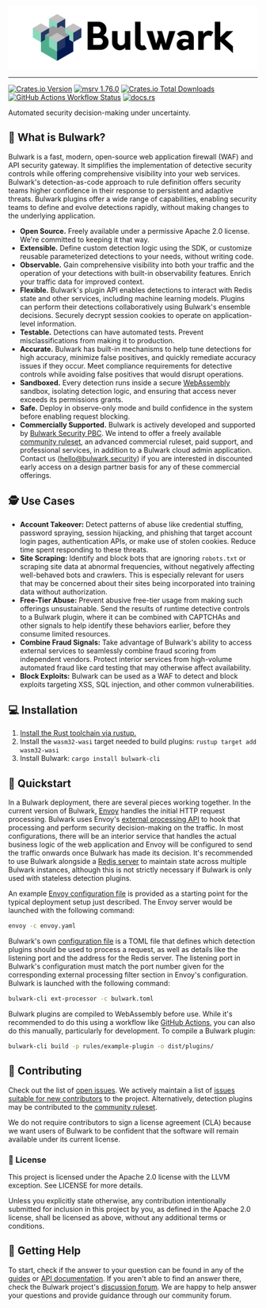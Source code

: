 [![Bulwark Logo](/docs/assets/bulwark-hero.png)](https://bulwark.security/)

---

[![Crates.io Version](https://img.shields.io/crates/v/bulwark-cli)][cli-crate]
[![msrv 1.76.0](https://img.shields.io/badge/msrv-1.76.0-dea584.svg?logo=rust)][rust-ver]
[![Crates.io Total Downloads](https://img.shields.io/crates/d/bulwark-cli)][cli-crate]
[![GitHub Actions Workflow Status](https://img.shields.io/github/actions/workflow/status/bulwark-security/bulwark/rust.yml)][gha]
[![docs.rs](https://img.shields.io/docsrs/bulwark-sdk)][rustdoc]

[cli-crate]: https://crates.io/crates/bulwark-cli
[rust-ver]: https://github.com/rust-lang/rust/releases/tag/1.76.0
[gha]: https://github.com/bulwark-security/bulwark/actions/workflows/rust.yml
[rustdoc]: https://docs.rs/bulwark-sdk

Automated security decision-making under uncertainty.

## 🏰 What is Bulwark?

Bulwark is a fast, modern, open-source web application firewall (WAF) and API security gateway. It simplifies the
implementation of detective security controls while offering comprehensive visibility into your web services. Bulwark's
detection-as-code approach to rule definition offers security teams higher confidence in their response to persistent
and adaptive threats. Bulwark plugins offer a wide range of capabilities, enabling security teams to define and evolve
detections rapidly, without making changes to the underlying application.

- **Open Source.** Freely available under a permissive Apache 2.0 license. We're committed to keeping it that way.
- **Extensible.** Define custom detection logic using the SDK, or customize reusable parameterized detections to
    your needs, without writing code.
- **Observable.** Gain comprehensive visibility into both your traffic and the operation of your detections with built-in
    observability features. Enrich your traffic data for improved context.
- **Flexible.** Bulwark's plugin API enables detections to interact with Redis state and other services, including
    machine learning models. Plugins can perform their detections collaboratively using Bulwark's ensemble decisions.
    Securely decrypt session cookies to operate on application-level information.
- **Testable.** Detections can have automated tests. Prevent misclassifications from making it to production.
- **Accurate.** Bulwark has built-in mechanisms to help tune detections for high accuracy, minimize false
    positives, and quickly remediate accuracy issues if they occur. Meet compliance requirements for detective controls
    while avoiding false positives that would disrupt operations.
- **Sandboxed.** Every detection runs inside a secure [WebAssembly](https://webassembly.org/) sandbox, isolating
    detection logic, and ensuring that access never exceeds its permissions grants.
- **Safe.** Deploy in observe-only mode and build confidence in the system before enabling request blocking.
- **Commercially Supported.** Bulwark is actively developed and supported by
    [Bulwark Security PBC](https://bulwark.security/). We intend to offer a freely available
    [community ruleset](https://github.com/bulwark-security/bulwark-community-ruleset), an
    advanced commercial ruleset, paid support, and professional services, in addition to a Bulwark cloud admin
    application. Contact us ([hello@bulwark.security](mailto:hello@bulwark.security)) if you are interested in
    discounted early access on a design partner basis for any of these commercial offerings.

## 🕵️ Use Cases

- **Account Takeover:** Detect patterns of abuse like credential stuffing, password spraying, session hijacking,
    and phishing that target account login pages, authentication APIs, or make use of stolen cookies. Reduce time
    spent responding to these threats.
- **Site Scraping:** Identify and block bots that are ignoring `robots.txt` or scraping site data at abnormal
    frequencies, without negatively affecting well-behaved bots and crawlers. This is especially relevant for
    users that may be concerned about their sites being incorporated into training data without authorization.
- **Free-Tier Abuse:** Prevent abusive free-tier usage from making such offerings unsustainable. Send the results
    of runtime detective controls to a Bulwark plugin, where it can be combined with CAPTCHAs and other signals
    to help identify these behaviors earlier, before they consume limited resources.
- **Combine Fraud Signals:** Take advantage of Bulwark's ability to access external services to
    seamlessly combine fraud scoring from independent vendors. Protect interior services from high-volume
    automated fraud like card testing that may otherwise affect availability.
- **Block Exploits:** Bulwark can be used as a WAF to detect and block exploits targeting XSS, SQL injection, and
    other common vulnerabilities.

## 💻 Installation

1. [Install the Rust toolchain via rustup.](https://www.rust-lang.org/tools/install)
2. Install the `wasm32-wasi` target needed to build plugins: `rustup target add wasm32-wasi`
3. Install Bulwark: `cargo install bulwark-cli`

## 🚀 Quickstart

In a Bulwark deployment, there are several pieces working together. In the current version of Bulwark,
[Envoy](https://www.envoyproxy.io/) handles the initial HTTP request processing. Bulwark uses Envoy's
[external processing API][ext-proc] to hook that processing and perform security decision-making on the traffic.
In most configurations, there will be an interior service that handles the actual business logic of the
web application and Envoy will be configured to send the traffic onwards once Bulwark has made its decision.
It's recommended to use Bulwark alongside a [Redis server](https://redis.io/) to maintain state across
multiple Bulwark instances, although this is not strictly necessary if Bulwark is only used with stateless detection
plugins.

[ext-proc]: https://www.envoyproxy.io/docs/envoy/latest/api-v3/extensions/filters/http/ext_proc/v3/ext_proc.proto

An example [Envoy configuration file](/crates/ext-processor/examples/envoy.yaml) is provided as a starting point
for the typical deployment setup just described. The Envoy server would be launched with the following command:

```bash
envoy -c envoy.yaml
```

Bulwark's own [configuration file](https://bulwark.security/docs/reference/configuration/) is a TOML file that defines
which detection plugins should be used to process a request, as well as details like the listening port and the address
for the Redis server. The listening port in Bulwark's configuration must match the port number given for the
corresponding external processing filter section in Envoy's configuration. Bulwark is launched with the following
command:

```bash
bulwark-cli ext-processor -c bulwark.toml
```

Bulwark plugins are compiled to WebAssembly before use. While it's recommended to do this using a workflow like
[GitHub Actions](https://docs.github.com/en/actions), you can also do this manually, particularly for development.
To compile a Bulwark plugin:

```bash
bulwark-cli build -p rules/example-plugin -o dist/plugins/
```

## 💪 Contributing

Check out the list of [open issues](https://github.com/bulwark-security/bulwark/issues). We actively maintain a
list of [issues suitable for new contributors][good-first-issue] to the project. Alternatively, detection plugins
may be contributed to the [community ruleset](https://github.com/bulwark-security/bulwark-community-ruleset).

We do not require contributors to sign a license agreement (CLA) because we want users of Bulwark to be confident
that the software will remain available under its current license.

[good-first-issue]: https://github.com/bulwark-security/bulwark/issues?q=is%3Aissue+is%3Aopen+label%3A%22good+first+issue%22

### 🤝 License

This project is licensed under the Apache 2.0 license with the LLVM exception. See LICENSE for more details.

Unless you explicitly state otherwise, any contribution intentionally submitted for inclusion in this project
by you, as defined in the Apache 2.0 license, shall be licensed as above, without any additional terms or conditions.

## 🛟 Getting Help

To start, check if the answer to your question can be found in any of the
[guides](https://bulwark.security/docs/guides/getting-started/) or
[API documentation](https://docs.rs/bulwark-sdk/latest/bulwark_sdk/).
If you aren't able to find an answer there, check the Bulwark project's
[discussion forum](https://github.com/bulwark-security/bulwark/discussions).
We are happy to help answer your questions and provide guidance through our
community forum.
